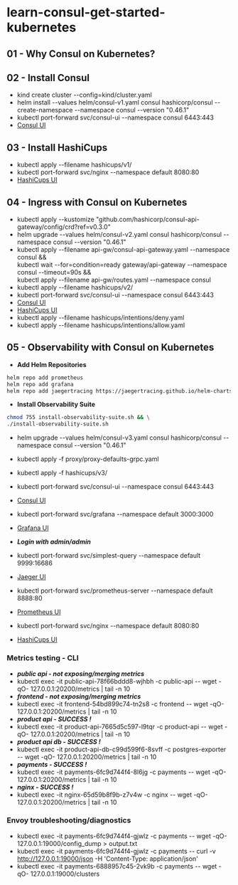 # learn-consul-get-started-kubernetes

## 01 - Why Consul on Kubernetes?

## 02 - Install Consul

- kind create cluster --config=kind/cluster.yaml
- helm install --values helm/consul-v1.yaml consul hashicorp/consul --create-namespace --namespace consul --version "0.46.1"
- kubectl port-forward svc/consul-ui --namespace consul 6443:443
- [Consul UI](https://localhost:6443/ui/)

## 03 - Install HashiCups

- kubectl apply --filename hashicups/v1/
- kubectl port-forward svc/nginx --namespace default 8080:80
- [HashiCups UI](http://localhost:8080/)

## 04 - Ingress with Consul on Kubernetes

- kubectl apply --kustomize "github.com/hashicorp/consul-api-gateway/config/crd?ref=v0.3.0"
- helm upgrade --values helm/consul-v2.yaml consul hashicorp/consul --namespace consul --version "0.46.1"
- kubectl apply --filename api-gw/consul-api-gateway.yaml --namespace consul && \
 kubectl wait --for=condition=ready gateway/api-gateway --namespace consul --timeout=90s && \
 kubectl apply --filename api-gw/routes.yaml --namespace consul
- kubectl apply --filename hashicups/v2/
- kubectl port-forward svc/consul-ui --namespace consul 6443:443
- [Consul UI](https://localhost:6443/ui/)
- [HashiCups UI](https://localhost:8443/)
- kubectl apply --filename hashicups/intentions/deny.yaml
- kubectl apply --filename hashicups/intentions/allow.yaml

## 05 - Observability with Consul on Kubernetes

- **Add Helm Repositories**
```sh
helm repo add prometheus
helm repo add grafana
helm repo add jaegertracing https://jaegertracing.github.io/helm-charts
```
- **Install Observability Suite**
```sh
chmod 755 install-observability-suite.sh && \
./install-observability-suite.sh
```
- helm upgrade --values helm/consul-v3.yaml consul hashicorp/consul --namespace consul --version "0.46.1"
- kubectl apply -f proxy/proxy-defaults-grpc.yaml
- kubectl apply -f hashicups/v3/

- kubectl port-forward svc/consul-ui --namespace consul 6443:443
- [Consul UI](https://localhost:6443/ui/)
- kubectl port-forward svc/grafana --namespace default 3000:3000
- [Grafana UI](http://localhost:3000/)
- ***Login with admin/admin***
- kubectl port-forward svc/simplest-query --namespace default 9999:16686
- [Jaeger UI](http://localhost:9999/)
- kubectl port-forward svc/prometheus-server --namespace default 8888:80
- [Prometheus UI](http://localhost:8888/)
- kubectl port-forward svc/nginx --namespace default 8080:80
- [HashiCups UI](http://localhost:8080/)


### Metrics testing - CLI

- ***public api - not exposing/merging metrics***
- kubectl exec -it public-api-78f66bddd8-wjhbh -c public-api -- wget -qO- 127.0.0.1:20200/metrics | tail -n 10
- ***frontend - not exposing/merging metrics***
- kubectl exec -it frontend-54bd899c74-tn2s8 -c frontend -- wget -qO- 127.0.0.1:20200/metrics | tail -n 10
- ***product api - SUCCESS !***
- kubectl exec -it product-api-7665d5c597-l9tqr -c product-api -- wget -qO- 127.0.0.1:20200/metrics | tail -n 10
- ***product api db - SUCCESS !***
- kubectl exec -it product-api-db-c99d599f6-8svff  -c postgres-exporter -- wget -qO- 127.0.0.1:20200/metrics | tail -n 10
- ***payments - SUCCESS !***
- kubectl exec -it payments-6fc9d744f4-8l6jg -c payments -- wget -qO- 127.0.0.1:20200/metrics | tail -n 10
- ***nginx - SUCCESS !***
- kubectl exec -it nginx-65d59b8f9b-z7v4w  -c nginx -- wget -qO- 127.0.0.1:20200/metrics | tail -n 10

### Envoy troubleshooting/diagnostics

- kubectl exec -it payments-6fc9d744f4-gjwlz  -c payments -- wget -qO- 127.0.0.1:19000/config_dump > output.txt
- kubectl exec -it payments-6fc9d744f4-gjwlz  -c payments -- curl -v http://127.0.0.1:19000/json -H 'Content-Type: application/json'
- kubectl exec -it payments-6888957c45-2vk9b  -c payments -- wget -qO- 127.0.0.1:19000/clusters